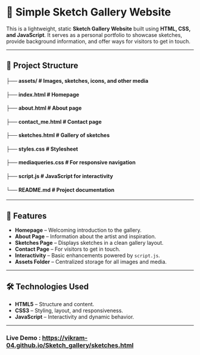 # 🎨 Simple Sketch Gallery Website

This is a lightweight, static **Sketch Gallery Website** built using **HTML, CSS, and JavaScript**. It serves as a personal portfolio to showcase sketches, provide background information, and offer ways for visitors to get in touch.

---

## 📂 Project Structure

#### ├── assets/ # Images, sketches, icons, and other media

#### ├── index.html # Homepage

#### ├── about.html # About page

#### ├── contact_me.html # Contact page

#### ├── sketches.html # Gallery of sketches

#### ├── styles.css # Stylesheet

#### ├── mediaqueries.css # For responsive navigation

#### ├── script.js # JavaScript for interactivity

#### └── README.md # Project documentation

---

## 🚀 Features

- **Homepage** – Welcoming introduction to the gallery.
- **About Page** – Information about the artist and inspiration.
- **Sketches Page** – Displays sketches in a clean gallery layout.
- **Contact Page** – For visitors to get in touch.
- **Interactivity** – Basic enhancements powered by `script.js`.
- **Assets Folder** – Centralized storage for all images and media.

---

## 🛠️ Technologies Used

- **HTML5** – Structure and content.
- **CSS3** – Styling, layout, and responsiveness.
- **JavaScript** – Interactivity and dynamic behavior.

---

### Live Demo : https://vikram-04.github.io/Sketch_gallery/sketches.html
